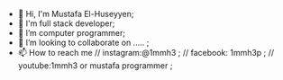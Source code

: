 - 👋 Hi, I'm Mustafa El-Huseyyen; 
- 👀 I'm full stack developer;
- 🌱 I’m  computer programmer;
- 💞️ I’m looking to collaborate on ..... ;
- 📫 How to reach me 
// instagram:@1mmh3 ;
// facebook: 1mmh3p ;
// youtube:1mmh3 or mustafa programmer ;

